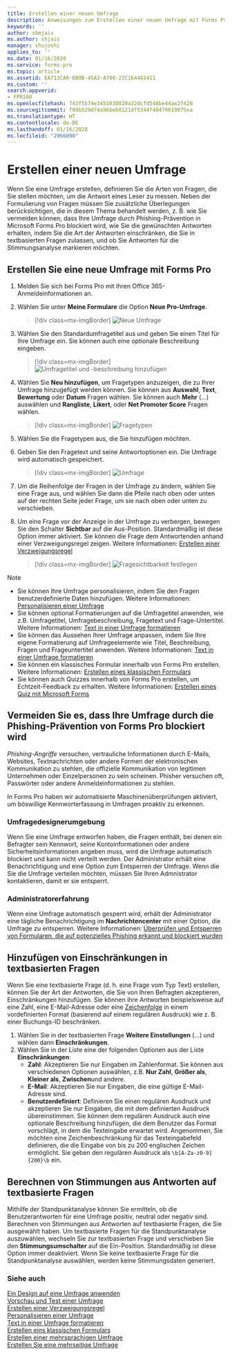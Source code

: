 ```yaml
---
title: Erstellen einer neuen Umfrage
description: Anweisungen zum Erstellen einer neuen Umfrage mit Forms Pro, zur Vermeidung von Phishing-Schutz, zum Einschränken von Inhalten, die in Antworten zulässig sind, und zum Markieren von Fragen zur Stimmungsanalyse
keywords: ''
author: sbmjais
ms.author: shjais
manager: shujoshi
applies_to: ''
ms.date: 01/16/2020
ms.service: forms-pro
ms.topic: article
ms.assetid: EA713CA9-6B0B-45A3-A700-22C164465411
ms.custom: ''
search.appverid:
- FPR160
ms.openlocfilehash: 743f5b74e3451030020a32dcfd548be44ae2f420
ms.sourcegitcommit: f99b529d74a96beb8121df5344f40479619875ea
ms.translationtype: HT
ms.contentlocale: de-DE
ms.lasthandoff: 01/16/2020
ms.locfileid: "2966090"
---
```

# <a name="create-a-new-survey"></a>Erstellen einer neuen Umfrage

Wenn Sie eine Umfrage erstellen, definieren Sie die Arten von Fragen, die Sie stellen möchten, um die Antwort eines Leser zu messen. Neben der Formulierung von Fragen müssen Sie zusätzliche Überlegungen berücksichtigen, die in diesem Thema behandelt werden, z. B. wie Sie vermeiden können, dass Ihre Umfrage durch Phishing-Prävention in Microsoft Forms Pro blockiert wird, wie Sie die gewünschten Antworten erhalten, indem Sie die Art der Antworten einschränken, die Sie in textbasierten Fragen zulassen, und ob Sie Antworten für die Stimmungsanalyse markieren möchten.

## <a name="create-a-new-survey-with-forms-pro"></a>Erstellen Sie eine neue Umfrage mit Forms Pro

1.  Melden Sie sich bei Forms Pro mit Ihren Office 365-Anmeldeinformationen an.

2.  Wählen Sie unter **Meine Formulare** die Option **Neue Pro-Umfrage**.

    > [!div class=mx-imgBorder]
    > ![Neue Umfrage](media/new-survey-button.png "Neue Umfrage")

3.  Wählen Sie den Standardumfragetitel aus und geben Sie einen Titel für Ihre Umfrage ein. Sie können auch eine optionale Beschreibung eingeben.

    > [!div class=mx-imgBorder]
    > ![Umfragetitel und -beschreibung hinzufügen](media/survey-title.png "Umfragetitel und -beschreibung hinzufügen") 

4.  Wählen Sie **Neu hinzufügen**, um Fragetypen anzuzeigen, die zu Ihrer Umfrage hinzugefügt werden können. Sie können aus **Auswahl**, **Text**, **Bewertung** oder **Datum** Fragen wählen. Sie können auch **Mehr** (...) auswählen und **Rangliste**, **Likert**, oder **Net Promoter Score** Fragen wählen.

    > [!div class=mx-imgBorder]
    > ![Fragetypen](media/ques-types.png "Fragetypen")

5.  Wählen Sie die Fragetypen aus, die Sie hinzufügen möchten.

6.  Geben Sie den Fragetext und seine Antwortoptionen ein. Die Umfrage wird automatisch gespeichert.

    > [!div class=mx-imgBorder]
    > ![Umfrage](media/survey.png "Beispiel für eine Umfrage mit unterschiedlichen Fragetypen")

7. Um die Reihenfolge der Fragen in der Umfrage zu ändern, wählen Sie eine Frage aus, und wählen Sie dann die Pfeile nach oben oder unten auf der rechten Seite jeder Frage, um sie nach oben oder unten zu verschieben.

8. Um eine Frage vor der Anzeige in der Umfrage zu verbergen, bewegen Sie den Schalter **Sichtbar** auf die Aus-Position. Standardmäßig ist diese Option immer aktiviert. Sie können die Frage dem Antwortenden anhand einer Verzweigungsregel zeigen. Weitere Informationen: [Erstellen einer Verzweigungsregel](create-branching-rule.md)

    > [!div class=mx-imgBorder]
    > ![Fragesichtbarkeit festlegen](media/visibility-option.png "Festlegen der Sichtbarkeit einer Frage")

> [!NOTE]
> - Sie können Ihre Umfrage personalisieren, indem Sie den Fragen benutzerdefinierte Daten hinzufügen. Weitere Informationen: [Personalisieren einer Umfrage](personalize-survey.md)
> - Sie können optional Formatierungen auf die Umfragetitel anwenden, wie z.B. Umfragetitel, Umfragebeschreibung, Fragetext und Frage-Untertitel. Weitere Informationen: [Text in einer Umfrage formatieren](survey-text-format.md)
> - Sie können das Aussehen Ihrer Umfrage anpassen, indem Sie Ihre eigene Formatierung auf Umfrageelemente wie Titel, Beschreibung, Fragen und Frageuntertitel anwenden. Weitere Informationen: [Text in einer Umfrage formatieren](survey-text-format.md)
> - Sie können ein klassisches Formular innerhalb von Forms Pro erstellen. Weitere Informationen: [Erstellen eines klassischen Formulars](create-classic-form.md)
> - Sie können auch Quizzes innerhalb von Forms Pro erstellen, um Echtzeit-Feedback zu erhalten. Weitere Informationen: [Erstellen eines Quiz mit Microsoft Forms](https://support.office.com/article/create-a-quiz-with-microsoft-forms-a082a018-24a1-48c1-b176-4b3616cdc83d)

<a name="proactive-phishing-prevention"></a>

## <a name="avoid-having-your-survey-blocked-by-forms-pro-phishing-prevention"></a>Vermeiden Sie es, dass Ihre Umfrage durch die Phishing-Prävention von Forms Pro blockiert wird

*Phishing-Angriffe* versuchen, vertrauliche Informationen durch E-Mails, Websites, Textnachrichten oder andere Formen der elektronischen Kommunikation zu stehlen, die offizielle Kommunikation von legitimen Unternehmen oder Einzelpersonen zu sein scheinen. Phisher versuchen oft, Passwörter oder andere Anmeldeinformationen zu stehlen.

In Forms Pro haben wir automatisierte Maschinenüberprüfungen aktiviert, um böswillige Kennworterfassung in Umfragen proaktiv zu erkennen.

### <a name="survey-designer-experience"></a>Umfragedesignerumgebung

Wenn Sie eine Umfrage entworfen haben, die Fragen enthält, bei denen ein Befragter sein Kennwort, seine Kontoinformationen oder andere Sicherheitsinformationen angeben muss, wird die Umfrage automatisch blockiert und kann nicht verteilt werden. Der Administrator erhält eine Benachrichtigung und eine Option zum Entsperren der Umfrage. Wenn die Sie die Umfrage verteilen möchten, müssen Sie Ihren Admnistrator kontaktieren, damit er sie entsperrt.

### <a name="administrator-experience"></a>Administratorerfahrung

Wenn eine Umfrage automatisch gesperrt wird, erhält der Administrator eine tägliche Benachrichtigung im **Nachrichtencenter** mit einer Option, die Umfrage zu entsperren. Weitere Informationen: [Überprüfen und Entsperren von Formularen, die auf potenzielles Phishing erkannt und blockiert wurden](https://support.office.com/article/review-and-unblock-forms-detected-and-blocked-for-potential-phishing-879a90d7-6ef9-4145-933a-fb53a430bced)

## <a name="add-restrictions-in-text-based-questions"></a>Hinzufügen von Einschränkungen in textbasierten Fragen

Wenn Sie eine textbasierte Frage (d. h. eine Frage vom Typ Text) erstellen, können Sie der Art der Antworten, die Sie von Ihren Befragten akzeptieren, Einschränkungen hinzufügen. Sie können ihre Antworten beispielsweise auf eine Zahl, eine E-Mail-Adresse oder eine [Zeichenfolge](https://docs.microsoft.com/dotnet/standard/base-types/regular-expression-language-quick-reference) in einem vordefinierten Format (basierend auf einem regulären Ausdruck) wie z. B. einer Buchungs-ID beschränken.

1. Wählen Sie in der textbasierten Frage **Weitere Einstellungen** (...) und wählen dann **Einschränkungen**.
2. Wählen Sie in der Liste eine der folgenden Optionen aus der Liste **Einschränkungen**:
    - **Zahl**: Akzeptieren Sie nur Eingaben im Zahlenformat. Sie können aus verschiedenen Optionen auswählen, z.B. **Nur Zahl**, **Größer als**, **Kleiner als**, **Zwischen**und andere.
    - **E-Mail**: Akzeptieren Sie nur Eingaben, die eine gültige E-Mail-Adresse sind.
    - **Benutzerdefiniert**: Definieren Sie einen regulären Ausdruck und akzeptieren Sie nur Eingaben, die mit dem definierten Ausdruck übereinstimmen. Sie können dem regulären Ausdruck auch eine optionale Beschreibung hinzufügen, die dem Benutzer das Format vorschlägt, in dem die Texteingabe erwartet wird. Angenommen, Sie möchten eine Zeichenbeschränkung für das Texteingabefeld definieren, die die Eingabe von bis zu 200 englischen Zeichen ermöglicht. Sie geben den regulären Ausdruck als `\b[A-Za-z0-9]{200}\b` ein.

## <a name="calculate-sentiments-from-responses-to-text-based-questions"></a>Berechnen von Stimmungen aus Antworten auf textbasierte Fragen

Mithilfe der Standpunktanalyse können Sie ermitteln, ob die Benutzerantworten für eine Umfrage positiv, neutral oder negativ sind. Berechnen von Stimmungen aus Antworten auf textbasierte Fragen, die Sie ausgewählt haben. Um textbasierte Fragen für die Standpunktanalyse auszuwählen, wechseln Sie zur textbasierten Frage und verschieben Sie den **Stimmungsumschalter** auf die Ein-Position. Standardmäßig ist diese Option immer deaktiviert. Wenn Sie keine textbasierte Frage für die Standpunktanalyse auswählen, werden keine Stimmungsdaten generiert.

### <a name="see-also"></a>Siehe auch

[Ein Design auf eine Umfrage anwenden](apply-theme.md)<br>
[Vorschau und Test einer Umfrage](preview-test-survey.md)<br>
[Erstellen einer Verzweigungsregel](create-branching-rule.md)<br>
[Personalisieren einer Umfrage](personalize-survey.md)<br>
[Text in einer Umfrage formatieren](survey-text-format.md)<br>
[Erstellen eins klassischen Formulars](create-classic-form.md)<br>
[Erstellen einer mehrsprachigen Umfrage](create-multilingual-survey.md)<br>
[Erstellen Sie eine mehrseitige Umfrage](create-multipage-survey.md)
